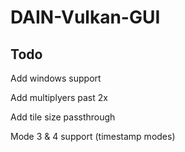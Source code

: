 # DAIN-Vulkan-GUI

## Todo

Add windows support

Add multiplyers past 2x

Add tile size passthrough

Mode 3 & 4 support (timestamp modes)
